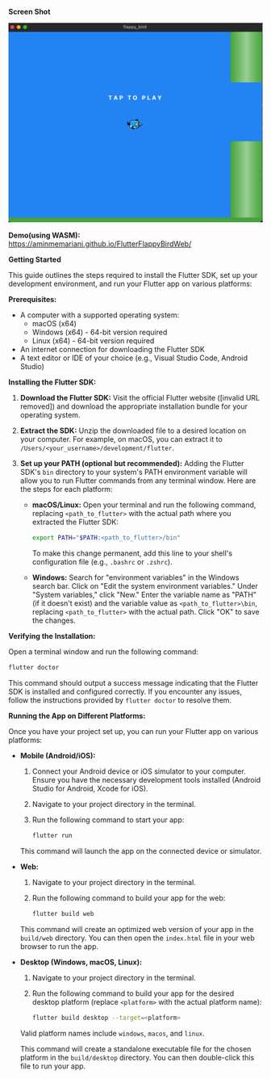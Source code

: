 **Screen Shot**

![screenshot](screenshot.png)

**Demo(using WASM):**
https://aminmemariani.github.io/FlutterFlappyBirdWeb/

**Getting Started**

This guide outlines the steps required to install the Flutter SDK, set up your development environment, and run your Flutter app on various platforms:

**Prerequisites:**

- A computer with a supported operating system:
  - macOS (x64)
  - Windows (x64) - 64-bit version required
  - Linux (x64) - 64-bit version required
- An internet connection for downloading the Flutter SDK
- A text editor or IDE of your choice (e.g., Visual Studio Code, Android Studio)

**Installing the Flutter SDK:**

1. **Download the Flutter SDK:**
   Visit the official Flutter website ([invalid URL removed]) and download the appropriate installation bundle for your operating system.

2. **Extract the SDK:**
   Unzip the downloaded file to a desired location on your computer. For example, on macOS, you can extract it to `/Users/<your_username>/development/flutter`.

3. **Set up your PATH (optional but recommended):**
   Adding the Flutter SDK's `bin` directory to your system's PATH environment variable will allow you to run Flutter commands from any terminal window. Here are the steps for each platform:

   - **macOS/Linux:**
     Open your terminal and run the following command, replacing `<path_to_flutter>` with the actual path where you extracted the Flutter SDK:

     ```bash
     export PATH="$PATH:<path_to_flutter>/bin"
     ```

     To make this change permanent, add this line to your shell's configuration file (e.g., `.bashrc` or `.zshrc`).

   - **Windows:**
     Search for "environment variables" in the Windows search bar. Click on "Edit the system environment variables." Under "System variables," click "New." Enter the variable name as "PATH" (if it doesn't exist) and the variable value as `<path_to_flutter>\bin`, replacing `<path_to_flutter>` with the actual path. Click "OK" to save the changes.

**Verifying the Installation:**

Open a terminal window and run the following command:

```bash
flutter doctor
```

This command should output a success message indicating that the Flutter SDK is installed and configured correctly. If you encounter any issues, follow the instructions provided by `flutter doctor` to resolve them.

**Running the App on Different Platforms:**

Once you have your project set up, you can run your Flutter app on various platforms:

- **Mobile (Android/iOS):**

  1. Connect your Android device or iOS simulator to your computer. Ensure you have the necessary development tools installed (Android Studio for Android, Xcode for iOS).

  2. Navigate to your project directory in the terminal.

  3. Run the following command to start your app:

     ```bash
     flutter run
     ```

  This command will launch the app on the connected device or simulator.

- **Web:**

  1. Navigate to your project directory in the terminal.

  2. Run the following command to build your app for the web:

     ```bash
     flutter build web
     ```

  This command will create an optimized web version of your app in the `build/web` directory. You can then open the `index.html` file in your web browser to run the app.

- **Desktop (Windows, macOS, Linux):**

  1. Navigate to your project directory in the terminal.

  2. Run the following command to build your app for the desired desktop platform (replace `<platform>` with the actual platform name):

     ```bash
     flutter build desktop --target=<platform>
     ```

  Valid platform names include `windows`, `macos`, and `linux`.

  This command will create a standalone executable file for the chosen platform in the `build/desktop` directory. You can then double-click this file to run your app.
